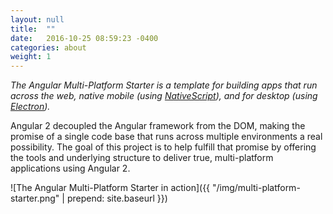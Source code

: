 ```yaml
---
layout: null
title:  ""
date:   2016-10-25 08:59:23 -0400
categories: about
weight: 1
---
```


*The Angular Multi-Platform Starter is a template for building apps that run across the web, native mobile (using [NativeScript](https://www.nativescript.org/)), and for desktop (using [Electron](http://electron.atom.io/)).*

Angular 2 decoupled the Angular framework from the DOM, making the promise of a single code base that runs across multiple environments a real possibility. The goal of this project is to help fulfill that promise by offering the tools and underlying structure to deliver true, multi-platform applications using Angular 2.

![The Angular Multi-Platform Starter in action]({{ "/img/multi-platform-starter.png" | prepend: site.baseurl }})
